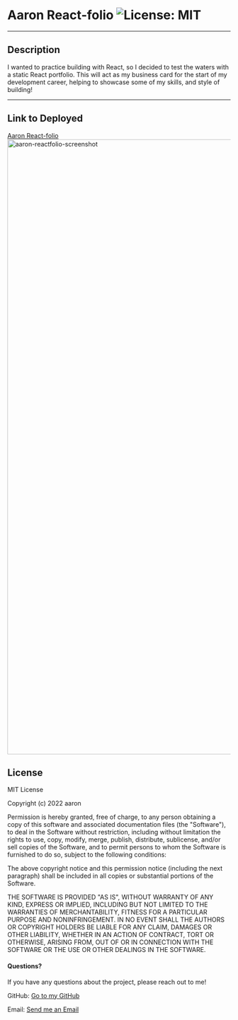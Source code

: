 # Aaron React-folio ![License: MIT](https://img.shields.io/badge/license-MIT-orange?style=for-the-badge&logo=appveyor)

---

## Description

I wanted to practice building with React, so I decided to test the waters with a static React portfolio. This will act as my business card for the start of my development career, helping to showcase some of my skills, and style of building!

---

## Link to Deployed

[Aaron React-folio](https://aaron-reactfolio.netlify.app/#/)
<img width="1390" alt="aaron-reactfolio-screenshot" src="https://user-images.githubusercontent.com/88466341/150721035-f7944153-a159-4e88-b558-6258ea4b165b.png">


## License

MIT License

Copyright (c) 2022 aaron

Permission is hereby granted, free of charge, to any person obtaining a copy of this software and associated documentation files (the "Software"), to deal in the Software without restriction, including without limitation the rights to use, copy, modify, merge, publish, distribute, sublicense, and/or sell copies of the Software, and to permit persons to whom the Software is furnished to do so, subject to the following conditions:

The above copyright notice and this permission notice (including the next paragraph) shall be included in all copies or substantial portions of the Software.

THE SOFTWARE IS PROVIDED "AS IS", WITHOUT WARRANTY OF ANY KIND, EXPRESS OR IMPLIED, INCLUDING BUT NOT LIMITED TO THE WARRANTIES OF MERCHANTABILITY, FITNESS FOR A PARTICULAR PURPOSE AND NONINFRINGEMENT. IN NO EVENT SHALL THE AUTHORS OR COPYRIGHT HOLDERS BE LIABLE FOR ANY CLAIM, DAMAGES OR OTHER LIABILITY, WHETHER IN AN ACTION OF CONTRACT, TORT OR OTHERWISE, ARISING FROM, OUT OF OR IN CONNECTION WITH THE SOFTWARE OR THE USE OR OTHER DEALINGS IN THE SOFTWARE.

#### Questions?

If you have any questions about the project, please reach out to me!

GitHub: [Go to my GitHub](https://github.com/afarr002)

Email: [Send me an Email](afarrell002@gmail.com)
